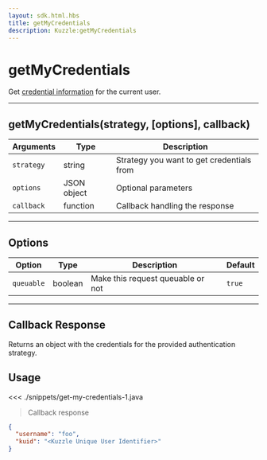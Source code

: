 ```yaml
---
layout: sdk.html.hbs
title: getMyCredentials
description: Kuzzle:getMyCredentials
---
```


# getMyCredentials

Get [credential information](/core/1/guide/guides/essentials/user-authentication/#user-credentials) for the current user.

---

## getMyCredentials(strategy, [options], callback)

| Arguments  | Type        | Description                               |
| ---------- | ----------- | ----------------------------------------- |
| `strategy` | string      | Strategy you want to get credentials from |
| `options`  | JSON object | Optional parameters                       |
| `callback` | function    | Callback handling the response            |

---

## Options

| Option     | Type    | Description                       | Default |
| ---------- | ------- | --------------------------------- | ------- |
| `queuable` | boolean | Make this request queuable or not | `true`  |

---

## Callback Response

Returns an object with the credentials for the provided authentication strategy.

## Usage

<<< ./snippets/get-my-credentials-1.java

> Callback response

```json
{
  "username": "foo",
  "kuid": "<Kuzzle Unique User Identifier>"
}
```
